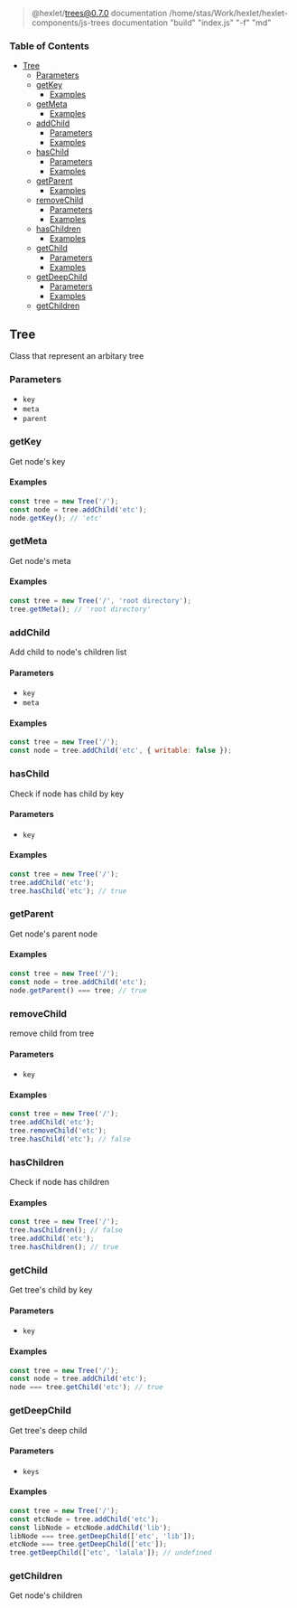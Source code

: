 
> @hexlet/trees@0.7.0 documentation /home/stas/Work/hexlet/hexlet-components/js-trees
> documentation "build" "index.js" "-f" "md"

<!-- Generated by documentation.js. Update this documentation by updating the source code. -->

### Table of Contents

-   [Tree][1]
    -   [Parameters][2]
    -   [getKey][3]
        -   [Examples][4]
    -   [getMeta][5]
        -   [Examples][6]
    -   [addChild][7]
        -   [Parameters][8]
        -   [Examples][9]
    -   [hasChild][10]
        -   [Parameters][11]
        -   [Examples][12]
    -   [getParent][13]
        -   [Examples][14]
    -   [removeChild][15]
        -   [Parameters][16]
        -   [Examples][17]
    -   [hasChildren][18]
        -   [Examples][19]
    -   [getChild][20]
        -   [Parameters][21]
        -   [Examples][22]
    -   [getDeepChild][23]
        -   [Parameters][24]
        -   [Examples][25]
    -   [getChildren][26]

## Tree

Class that represent an arbitary tree

### Parameters

-   `key`  
-   `meta`  
-   `parent`  

### getKey

Get node's key

#### Examples

```javascript
const tree = new Tree('/');
const node = tree.addChild('etc');
node.getKey(); // 'etc'
```

### getMeta

Get node's meta

#### Examples

```javascript
const tree = new Tree('/', 'root directory');
tree.getMeta(); // 'root directory'
```

### addChild

Add child to node's children list

#### Parameters

-   `key`  
-   `meta`  

#### Examples

```javascript
const tree = new Tree('/');
const node = tree.addChild('etc', { writable: false });
```

### hasChild

Check if node has child by key

#### Parameters

-   `key`  

#### Examples

```javascript
const tree = new Tree('/');
tree.addChild('etc');
tree.hasChild('etc'); // true
```

### getParent

Get node's parent node

#### Examples

```javascript
const tree = new Tree('/');
const node = tree.addChild('etc');
node.getParent() === tree; // true
```

### removeChild

remove child from tree

#### Parameters

-   `key`  

#### Examples

```javascript
const tree = new Tree('/');
tree.addChild('etc');
tree.removeChild('etc');
tree.hasChild('etc'); // false
```

### hasChildren

Check if node has children

#### Examples

```javascript
const tree = new Tree('/');
tree.hasChildren(); // false
tree.addChild('etc');
tree.hasChildren(); // true
```

### getChild

Get tree's child by key

#### Parameters

-   `key`  

#### Examples

```javascript
const tree = new Tree('/');
const node = tree.addChild('etc');
node === tree.getChild('etc'); // true
```

### getDeepChild

Get tree's deep child

#### Parameters

-   `keys`  

#### Examples

```javascript
const tree = new Tree('/');
const etcNode = tree.addChild('etc');
const libNode = etcNode.addChild('lib');
libNode === tree.getDeepChild(['etc', 'lib']);
etcNode === tree.getDeepChild(['etc']);
tree.getDeepChild(['etc', 'lalala']); // undefined
```

### getChildren

Get node's children

[1]: #tree

[2]: #parameters

[3]: #getkey

[4]: #examples

[5]: #getmeta

[6]: #examples-1

[7]: #addchild

[8]: #parameters-1

[9]: #examples-2

[10]: #haschild

[11]: #parameters-2

[12]: #examples-3

[13]: #getparent

[14]: #examples-4

[15]: #removechild

[16]: #parameters-3

[17]: #examples-5

[18]: #haschildren

[19]: #examples-6

[20]: #getchild

[21]: #parameters-4

[22]: #examples-7

[23]: #getdeepchild

[24]: #parameters-5

[25]: #examples-8

[26]: #getchildren
